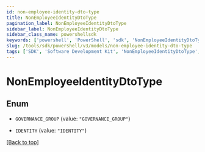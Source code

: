 ```yaml
---
id: non-employee-identity-dto-type
title: NonEmployeeIdentityDtoType
pagination_label: NonEmployeeIdentityDtoType
sidebar_label: NonEmployeeIdentityDtoType
sidebar_class_name: powershellsdk
keywords: ['powershell', 'PowerShell', 'sdk', 'NonEmployeeIdentityDtoType', 'NonEmployeeIdentityDtoType'] 
slug: /tools/sdk/powershell/v3/models/non-employee-identity-dto-type
tags: ['SDK', 'Software Development Kit', 'NonEmployeeIdentityDtoType', 'NonEmployeeIdentityDtoType']
---
```



# NonEmployeeIdentityDtoType

## Enum


* `GOVERNANCE_GROUP` (value: `"GOVERNANCE_GROUP"`)

* `IDENTITY` (value: `"IDENTITY"`)


[[Back to top]](#) 

